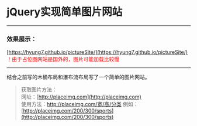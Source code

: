 # jQuery实现简单图片网站

---
### 效果展示：   
[https://hyung7.github.io/pictureSite/](https://hyung7.github.io/pictureSite/)   
<font color=#f00>！由于占位图网站是国外的，图片可能加载比较慢</font>

---
结合之前写的木桶布局和瀑布流布局写了一个简单的图片网站。
>获取图片方法：  
网址：[http://placeimg.com](http://placeimg.com)  
使用方法：http://placeimg.com/宽/高/分类
例如：[http://placeimg.com/200/300/sports](http://placeimg.com/200/300/sports)